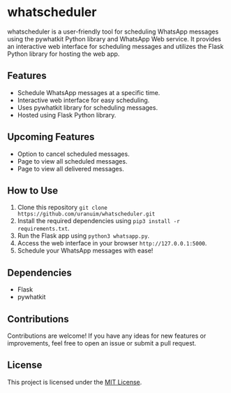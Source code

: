 # whatscheduler

whatscheduler is a user-friendly tool for scheduling WhatsApp messages using the pywhatkit Python library and WhatsApp Web service. It provides an interactive web interface for scheduling messages and utilizes the Flask Python library for hosting the web app.

## Features

- Schedule WhatsApp messages at a specific time.
- Interactive web interface for easy scheduling.
- Uses pywhatkit library for scheduling messages.
- Hosted using Flask Python library.

## Upcoming Features

- Option to cancel scheduled messages.
- Page to view all scheduled messages.
- Page to view all delivered messages.

## How to Use

1. Clone this repository `git clone https://github.com/uranuim/whatscheduler.git`
2. Install the required dependencies using `pip3 install -r requirements.txt`.
3. Run the Flask app using `python3 whatsapp.py`.
4. Access the web interface in your browser `http://127.0.0.1:5000`.
5. Schedule your WhatsApp messages with ease!

## Dependencies

- Flask
- pywhatkit

## Contributions

Contributions are welcome! If you have any ideas for new features or improvements, feel free to open an issue or submit a pull request.

## License

This project is licensed under the [MIT License](LICENSE).
